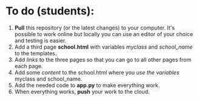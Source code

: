 # To do (students): 
1. **Pull** this repository (or the latest changes) to your computer. It's possible to work online but locally you can use an editor of your choice and testing is easier.
3. Add a third page **school.html** with variables *myclass* and *school_name* to the templates.
4. Add *links* to the three pages so that you can go to all other pages from each page.
5. Add some *content* to the school.html where you *use the variables* myclass and school_name.
6. Add the needed code to **app.py** to make everything work.
7. When everything works, **push** your work to the cloud.

